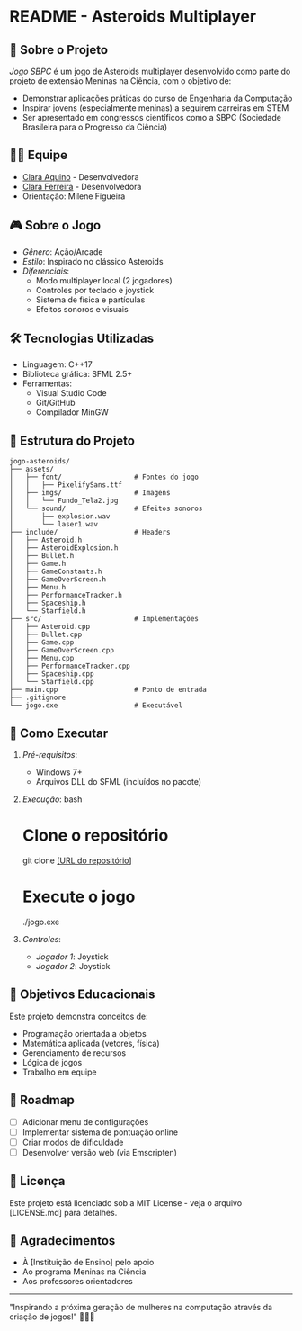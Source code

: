 # README - Asteroids Multiplayer

## 📌 Sobre o Projeto
*Jogo SBPC* é um jogo de Asteroids multiplayer desenvolvido como parte do projeto de extensão Meninas na Ciência, com o objetivo de:
- Demonstrar aplicações práticas do curso de Engenharia da Computação
- Inspirar jovens (especialmente meninas) a seguirem carreiras em STEM
- Ser apresentado em congressos científicos como a SBPC (Sociedade Brasileira para o Progresso da Ciência)

## 👩‍💻 Equipe
- [Clara Aquino](https://github.com/claraaqn) - Desenvolvedora
- [Clara Ferreira](https://github.com/MClaraFerreira5) - Desenvolvedora
- Orientação: Milene Figueira

## 🎮 Sobre o Jogo
- *Gênero*: Ação/Arcade
- *Estilo*: Inspirado no clássico Asteroids
- *Diferenciais*:
  - Modo multiplayer local (2 jogadores)
  - Controles por teclado e joystick
  - Sistema de física e partículas
  - Efeitos sonoros e visuais

## 🛠 Tecnologias Utilizadas
- Linguagem: C++17
- Biblioteca gráfica: SFML 2.5+
- Ferramentas:
  - Visual Studio Code
  - Git/GitHub
  - Compilador MinGW

## 📂 Estrutura do Projeto

```
jogo-asteroids/
├── assets/
│   ├── font/                  # Fontes do jogo
│   │   ├── PixelifySans.ttf
│   ├── imgs/                  # Imagens
│   │   └── Fundo_Tela2.jpg
│   └── sound/                 # Efeitos sonoros
│       ├── explosion.wav
│       └── laser1.wav
├── include/                   # Headers
│   ├── Asteroid.h
│   ├── AsteroidExplosion.h
│   ├── Bullet.h
│   ├── Game.h
│   ├── GameConstants.h
│   ├── GameOverScreen.h
│   ├── Menu.h
│   ├── PerformanceTracker.h
│   ├── Spaceship.h
│   └── Starfield.h
├── src/                       # Implementações
│   ├── Asteroid.cpp
│   ├── Bullet.cpp
│   ├── Game.cpp
│   ├── GameOverScreen.cpp
│   ├── Menu.cpp
│   ├── PerformanceTracker.cpp
│   ├── Spaceship.cpp
│   └── Starfield.cpp
├── main.cpp                   # Ponto de entrada
├── .gitignore
└── jogo.exe                   # Executável
```


## 🚀 Como Executar
1. *Pré-requisitos*:
   - Windows 7+
   - Arquivos DLL do SFML (incluídos no pacote)

2. *Execução*:
   bash
   # Clone o repositório
   git clone [[URL do repositório]](https://github.com/claraaqn/Asteroids-Multiplayer)
   
   # Execute o jogo
   ./jogo.exe
   

3. *Controles*:
   - *Jogador 1*: Joystick
   - *Jogador 2*: Joystick

## 🌟 Objetivos Educacionais
Este projeto demonstra conceitos de:
- Programação orientada a objetos
- Matemática aplicada (vetores, física)
- Gerenciamento de recursos
- Lógica de jogos
- Trabalho em equipe

## 📅 Roadmap
- [ ] Adicionar menu de configurações
- [ ] Implementar sistema de pontuação online
- [ ] Criar modos de dificuldade
- [ ] Desenvolver versão web (via Emscripten)

## 📜 Licença
Este projeto está licenciado sob a MIT License - veja o arquivo [LICENSE.md] para detalhes.

## 🙌 Agradecimentos
- À [Instituição de Ensino] pelo apoio
- Ao programa Meninas na Ciência
- Aos professores orientadores

---

"Inspirando a próxima geração de mulheres na computação através da criação de jogos!" 🚀👩‍💻
